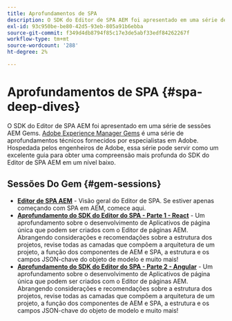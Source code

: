 ```yaml
---
title: Aprofundamentos de SPA
description: O SDK do Editor de SPA AEM foi apresentado em uma série de sessões AEM Gems. Hospedada pelos engenheiros de Adobe, essa série pode servir como um excelente guia para obter uma compreensão mais profunda do SDK do Editor de SPA AEM em um nível baixo, hospedado pelos engenheiros de Adobe.
exl-id: 93c950be-be80-42d5-93eb-805a91b6ebba
source-git-commit: f349d4db8794f85c17e3de5abf33edf84262267f
workflow-type: tm+mt
source-wordcount: '288'
ht-degree: 2%

---
```


# Aprofundamentos de SPA {#spa-deep-dives}

O SDK do Editor de SPA AEM foi apresentado em uma série de sessões AEM Gems. [Adobe Experience Manager Gems](https://helpx.adobe.com/experience-manager/kt/eseminars/gems/aem-index.html) é uma série de aprofundamentos técnicos fornecidos por especialistas em Adobe. Hospedada pelos engenheiros de Adobe, essa série pode servir como um excelente guia para obter uma compreensão mais profunda do SDK do Editor de SPA AEM em um nível baixo.

## Sessões Do Gem {#gem-sessions}

* **[Editor de SPA AEM](https://helpx.adobe.com/experience-manager/kt/eseminars/gems/aem-spa-editor.html)** - Visão geral do Editor de SPA. Se estiver apenas começando com SPA em AEM, comece aqui.
* **[Aprofundamento do SDK do Editor do SPA - Parte 1 - React](https://helpx.adobe.com/experience-manager/kt/eseminars/gems/SPA-Editor-SDK-Deep-Dive-React.html)** - Um aprofundamento sobre o desenvolvimento de Aplicativos de página única que podem ser criados com o Editor de páginas AEM. Abrangendo considerações e recomendações sobre a estrutura dos projetos, revise todas as camadas que compõem a arquitetura de um projeto, a função dos componentes de AEM e SPA, a estrutura e os campos JSON-chave do objeto de modelo e muito mais!
* **[Aprofundamento do SDK do Editor do SPA - Parte 2 - Angular](https://helpx.adobe.com/experience-manager/kt/eseminars/gems/SPA-Editor-SDK-Deep-Dive-Angular.html)** - Um aprofundamento sobre o desenvolvimento de Aplicativos de página única que podem ser criados com o Editor de páginas AEM. Abrangendo considerações e recomendações sobre a estrutura dos projetos, revise todas as camadas que compõem a arquitetura de um projeto, a função dos componentes de AEM e SPA, a estrutura e os campos JSON-chave do objeto de modelo e muito mais!

